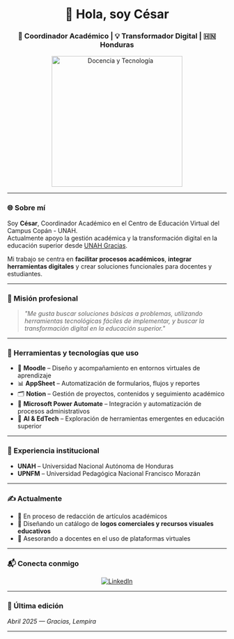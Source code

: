 <h1 align="center">👋 Hola, soy César</h1>
<h3 align="center">📘 Coordinador Académico | 💡 Transformador Digital | 🇭🇳 Honduras</h3>

<p align="center">
  <img src="https://media3.giphy.com/media/v1.Y2lkPTc5MGI3NjExMTIxeTg3ZjM4Z3d6N2NnZ201ZjJsMHdrbXNiOGZxbTBidXg0Y2QwaSZlcD12MV9pbnRlcm5hbF9naWZfYnlfaWQmY3Q9Zw/qgQUggAC3Pfv687qPC/giphy.gif" width="300" alt="Docencia y Tecnología">
</p>

---

### 🌐 Sobre mí

Soy **César**, Coordinador Académico en el Centro de Educación Virtual del Campus Copán - UNAH.  
Actualmente apoyo la gestión académica y la transformación digital en la educación superior desde [UNAH Gracias](https://www.facebook.com/UNAHGracias).

Mi trabajo se centra en **facilitar procesos académicos**, **integrar herramientas digitales** y crear soluciones funcionales para docentes y estudiantes.

---

### 🧭 Misión profesional

> _"Me gusta buscar soluciones básicas a problemas, utilizando herramientas tecnológicas fáciles de implementar, y buscar la transformación digital en la educación superior."_

---

### 🔧 Herramientas y tecnologías que uso

- 🧩 **Moodle** – Diseño y acompañamiento en entornos virtuales de aprendizaje  
- 📊 **AppSheet** – Automatización de formularios, flujos y reportes  
- 🗂 **Notion** – Gestión de proyectos, contenidos y seguimiento académico  
- 🤖 **Microsoft Power Automate** – Integración y automatización de procesos administrativos  
- 🧠 **AI & EdTech** – Exploración de herramientas emergentes en educación superior

---

### 📌 Experiencia institucional

- **UNAH** – Universidad Nacional Autónoma de Honduras  
- **UPNFM** – Universidad Pedagógica Nacional Francisco Morazán

---

### ✍️ Actualmente

- 📝 En proceso de redacción de artículos académicos  
- 🎨 Diseñando un catálogo de **logos comerciales y recursos visuales educativos**  
- 🤝 Asesorando a docentes en el uso de plataformas virtuales

---

### 📬 Conecta conmigo

<p align="center">
  <a href="https://www.linkedin.com/in/tuusuario" target="_blank">
    <img src="https://img.icons8.com/doodle/40/000000/linkedin--v2.png" alt="LinkedIn" />
  </a>
</p>

---

### 📅 Última edición

_Abril 2025 — Gracias, Lempira_

---
